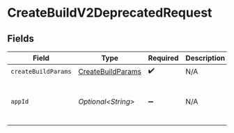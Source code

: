# CreateBuildV2DeprecatedRequest


## Fields

| Field                                                         | Type                                                          | Required                                                      | Description                                                   | Example                                                       |
| ------------------------------------------------------------- | ------------------------------------------------------------- | ------------------------------------------------------------- | ------------------------------------------------------------- | ------------------------------------------------------------- |
| `createBuildParams`                                           | [CreateBuildParams](../../models/shared/CreateBuildParams.md) | :heavy_check_mark:                                            | N/A                                                           |                                                               |
| `appId`                                                       | *Optional\<String>*                                           | :heavy_minus_sign:                                            | N/A                                                           | app-af469a92-5b45-4565-b3c4-b79878de67d2                      |